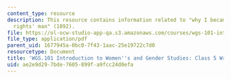 ```yaml
---
content_type: resource
description: This resource contains information related to "why I became a 'woman's
  rights' man" (1892).
file: https://ol-ocw-studio-app-qa.s3.amazonaws.com/courses/wgs-101-introduction-to-womens-and-gender-studies-fall-2014/ae2e9d297bde7605899fa9fcc24d0efa_MITWGS_101F14_InClass5.pdf
file_type: application/pdf
parent_uid: 1677945a-0bc0-7f43-1aac-25e19722c7d0
resourcetype: Document
title: 'WGS.101 Introduction to Women''s and Gender Studies: Class 5 Writing'
uid: ae2e9d29-7bde-7605-899f-a9fcc24d0efa
---
```

